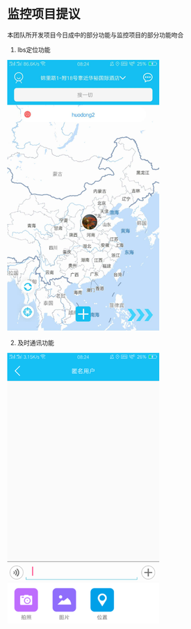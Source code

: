 监控项目提议
========
本团队所开发项目今日成中的部分功能与监控项目的部分功能吻合
1. lbs定位功能
<img src="https://github.com/wsbblyy/monitor/blob/master/2.jpg" width="350"/>
  
2. 及时通讯功能
<img src="https://github.com/wsbblyy/monitor/blob/master/1.jpg" width="350"/>